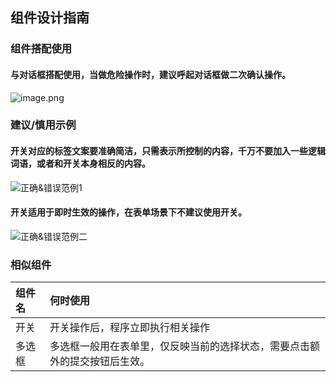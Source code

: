 ## 组件设计指南




### 组件搭配使用


#### 与对话框搭配使用，当做危险操作时，建议呼起对话框做二次确认操作。

<img src="/uploads/2C036502D3AE42BDAB89FC877DBB6672/image.png" alt="image.png" />




### 建议/慎用示例

#### 开关对应的标签文案要准确简洁，只需表示所控制的内容，千万不要加入一些逻辑词语，或者和开关本身相反的内容。

![正确&错误范例1](https://tdesign.gtimg.com/site/design/images/正确&错误范例1-1849383.jpg)



#### 开关适用于即时生效的操作，在表单场景下不建议使用开关。

![正确&错误范例二](https://tdesign.gtimg.com/site/design/images/正确&错误范例二.jpg)



### 相似组件

| 组件名 | 何时使用                                                     |
| :----- | :----------------------------------------------------------- |
| 开关   | 开关操作后，程序立即执行相关操作                             |
| 多选框 | 多选框一般用在表单里，仅反映当前的选择状态，需要点击额外的提交按钮后生效。 |
